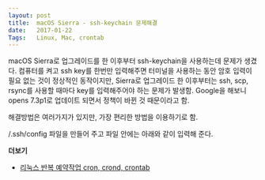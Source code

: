 ```yaml
---
layout: post
title:  macOS Sierra - ssh-keychain 문제해결
date:   2017-01-22
Tags:   Linux, Mac, crontab 
---
```


macOS Sierra로 업그레이드를 한 이후부터 ssh-keychain을 사용하는데 문제가 생겼다. 컴퓨터를 켜고 ssh key를 한번만 입력해주면 터미널을 사용하는 동안 암호 입력이 필요 없는 것이 정상적인 동작이지만, Sierra로 업그레이드 한 이후부터는 ssh, scp, rsync를 사용할 때마다 key를 입력해주어야 하는 문제가 발생함. Google을 해보니 opens 7.3p1로 업데이트 되면서 정책이 바뀐 것 때문이라고 함.

해결방법은 여러가지가 있지만, 가장 편리한 방법을 이용하기로 함.

/.ssh/config 파일을 만들어 주고 파일 안에는 아래와 같이 입력해 준다.


**더보기**

- [리눅스 반복 예약작업 cron, crond, crontab][1]

[1]:	http://zetawiki.com/wiki/%EB%A6%AC%EB%88%85%EC%8A%A4_%EB%B0%98%EB%B3%B5_%EC%98%88%EC%95%BD%EC%9E%91%EC%97%85_cron,_crond,_crontab